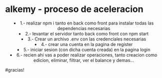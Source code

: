 # alkemy - proceso de aceleracion

<div align="center">
  <li align="center"> 1.- realizar npm i tanto en back como front para instalar todas las dependencias necesarias </li>
  <li align="center"> 2.- levantar el servidor tanto back como front con npm start </li>
  <li align="center"> 3.- Crear un archivo .env con las credenciales necesarias
  <li align="center"> 4.- crear una cuenta en la pagina de register </li>
  <li align="center"> 5.- iniciar sesion (con dicha cuenta creada) en la pagina login </li>
  <li align="center"> 6.- recien ahi vas a poder realizar operaciones, tanto creacion como edicion, eliminar, filtrar, ver el balance y demas... </li>
</div>

#gracias!
